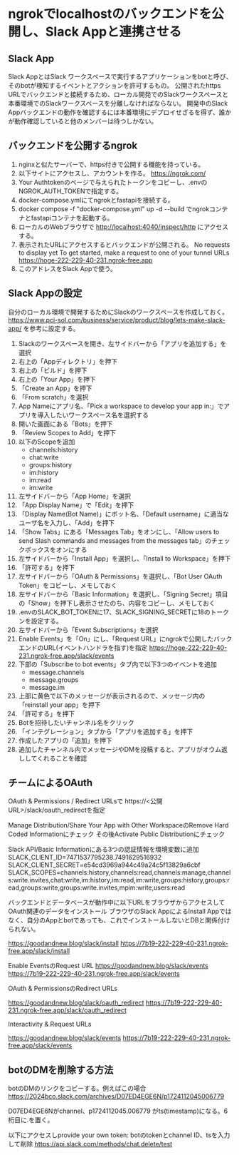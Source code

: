 # ngrokでlocalhostのバックエンドを公開し、Slack Appと連携させる

## Slack App

Slack AppとはSlack ワークスペースで実行するアプリケーションをbotと呼び、そのbotが検知するイベントとアクションを許可するもの。
公開されたhttps URLでバックエンドと接続するため、ローカル開発でのSlackワークスペースと本番環境でのSlackワークスペースを分離しなければならない。
開発中のSlack Appバックエンドの動作を確認するには本番環境にデプロイせざるを得ず、誰かが動作確認していると他のメンバーは待つしかない。

## バックエンドを公開するngrok

1. nginxと似たサーバーで、https付きで公開する機能を持っている。
2. 以下サイトにアクセスし、アカウントを作る。
   <https://ngrok.com/>
3. Your Authtokenのページで与えられたトークンをコピーし、.envのNGROK_AUTH_TOKENで指定する。
4. docker-compose.ymlにてngrokとfastapiを接続する。
5. docker compose -f "docker-compose.yml" up -d --build でngrokコンテナとfastapiコンテナを起動する。
6. ローカルのWebブラウザで <http://localhost:4040/inspect/http> にアクセスする。
7. 表示されたURLにアクセスするとバックエンドが公開される。
   No requests to display yet
   To get started, make a request to one of your tunnel URLs
   <https://hoge-222-229-40-231.ngrok-free.app>
8. このアドレスをSlack Appで使う。

## Slack Appの設定

自分のローカル環境で開発するためにSlackのワークスペースを作成しておく。
<https://www.pci-sol.com/business/service/product/blog/lets-make-slack-app/> を参考に設定する。

1. Slackのワークスペースを開き、左サイドバーから「アプリを追加する」を選択
2. 右上の「Appディレクトリ」を押下
3. 右上の「ビルド」を押下
4. 右上の「Your App」を押下
5. 「Create an App」を押下
6. 「From scratch」を選択
7. App Nameにアプリ名、「Pick a workspace to develop your app in:」でアプリを導入したいワークスペース名を選択する
8. 開いた画面にある「Bots」を押下
9. 「Review Scopes to Add」を押下
10. 以下のScopeを追加
    - channels:history
    - chat:write
    - groups:history
    - im:history
    - im:read
    - im:write
11. 左サイドバーから「App Home」を選択
12. 「App Display Name」で「Edit」を押下
13. 「Display Name(Bot Name)」にボット名、「Default username」に適当なユーザ名を入力し、「Add」を押下
14. 「Show Tabs」にある「Messages Tab」をオンにし、「Allow users to send Slash commands and messages from the messages tab」のチェックボックスをオンにする
15. 左サイドバーから「Install App」を選択し、「Install to Workspace」を押下
16. 「許可する」を押下
17. 左サイドバーから「OAuth & Permissions」を選択し、「Bot User OAuth Token」をコピーし、メモしておく
18. 左サイドバーから「Basic Information」を選択し、「Signing Secret」項目の「Show」を押下し表示させたのち、内容をコピーし、メモしておく
19. .envのSLACK_BOT_TOKENに17、SLACK_SIGNING_SECRETに18のトークンを設定する。
20. 左サイドバーから「Event Subscriptions」を選択
21. Enable Events」を「On」にし、「Request URL」にngrokで公開したバックエンドのURL(イベントハンドラを指す)を指定
    <https://hoge-222-229-40-231.ngrok-free.app/slack/events>
22. 下部の「Subscribe to bot events」タブ内で以下3つのイベントを追加
    - message.channels
    - message.groups
    - message.im
23. 上部に黄色で以下のメッセージが表示されるので、メッセージ内の「reinstall your app」を押下
24. 「許可する」を押下
25. Botを招待したいチャンネル名をクリック
26. 「インテグレーション」タブから「アプリを追加する」を押下
27. 作成したアプリの「追加」を押下
28. 追加したチャンネル内でメッセージやDMを投稿すると、アプリがオウム返ししてくれることを確認

## チームによるOAuth

OAuth & Permissions / Redirect URLsで
https://<公開URL>/slack/oauth_redirectを指定

Manage Distribution/Share Your App with Other WorkspaceのRemove Hard Coded Informationにチェック
その後Activate Public Distributionにチェック

Slack API/Basic Informationにある3つの認証情報を環境変数に追加
SLACK_CLIENT_ID=7471537795238.7491629516932
SLACK_CLIENT_SECRET=e54cd3969a944c49a24c5f13829a6cbf
SLACK_SCOPES=channels:history,channels:read,channels:manage,channels:write.invites,chat:write,im:history,im:read,im:write,groups:history,groups:read,groups:write,groups:write.invites,mpim:write,users:read

バックエンドとデータベースが動作中に以下URLをブラウザからアクセスしてOAuth関連のデータをインストール
ブラウザのSlack AppによるInstall Appではなく、自分のAppとbotであっても、これでインストールしないとDBと関係付けられない。

<https://goodandnew.blog/slack/install>
<https://7b19-222-229-40-231.ngrok-free.app/slack/install>

Enable EventsのRequest URL
<https://goodandnew.blog/slack/events>
<https://7b19-222-229-40-231.ngrok-free.app/slack/events>

OAuth & PermissionsのRedirect URLs

<https://goodandnew.blog/slack/oauth_redirect>
<https://7b19-222-229-40-231.ngrok-free.app/slack/oauth_redirect>

Interactivity & Request URLs

<https://goodandnew.blog/slack/events>
<https://7b19-222-229-40-231.ngrok-free.app/slack/events>

## botのDMを削除する方法

botのDMのリンクをコピーする。例えばこの場合
<https://2024bco.slack.com/archives/D07ED4EGE6N/p1724112045006779>

D07ED4EGE6Nがchannel、p1724112045.006779 がts(timestamp)になる。6桁目に.を置く。

以下にアクセスしprovide your own token: botのtokenとchannel ID、tsを入力して削除
<https://api.slack.com/methods/chat.delete/test>
